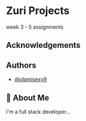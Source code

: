
# Zuri Projects

week 3 - 5 assignments




## Acknowledgements


## Authors

- [@olamisexy9](https://www.github.com/olamisexy9)


## 🚀 About Me
I'm a full stack developer...

